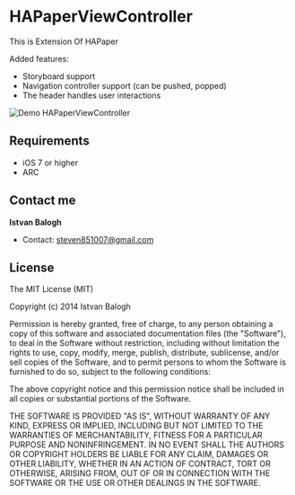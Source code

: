 HAPaperViewController
=====================

This is Extension Of HAPaper

Added features:
 - Storyboard support
 - Navigation controller support (can be pushed, popped)
 - The header handles user interactions


![Demo HAPaperViewController](https://raw.github.com/hebertialmeida/HAPaperViewController/master/Paper/Images.xcassets/paper.gif)


## Requirements
* iOS 7 or higher
* ARC

## Contact me

**Istvan Balogh**  


* Contact: [steven851007@gmail.com][1]

  [1]: mailto:steven851007@gmail.com

  


## License

The MIT License (MIT)

Copyright (c) 2014 Istvan Balogh

Permission is hereby granted, free of charge, to any person obtaining a copy of
this software and associated documentation files (the "Software"), to deal in
the Software without restriction, including without limitation the rights to
use, copy, modify, merge, publish, distribute, sublicense, and/or sell copies of
the Software, and to permit persons to whom the Software is furnished to do so,
subject to the following conditions:

The above copyright notice and this permission notice shall be included in all
copies or substantial portions of the Software.

THE SOFTWARE IS PROVIDED "AS IS", WITHOUT WARRANTY OF ANY KIND, EXPRESS OR
IMPLIED, INCLUDING BUT NOT LIMITED TO THE WARRANTIES OF MERCHANTABILITY, FITNESS
FOR A PARTICULAR PURPOSE AND NONINFRINGEMENT. IN NO EVENT SHALL THE AUTHORS OR
COPYRIGHT HOLDERS BE LIABLE FOR ANY CLAIM, DAMAGES OR OTHER LIABILITY, WHETHER
IN AN ACTION OF CONTRACT, TORT OR OTHERWISE, ARISING FROM, OUT OF OR IN
CONNECTION WITH THE SOFTWARE OR THE USE OR OTHER DEALINGS IN THE SOFTWARE.

